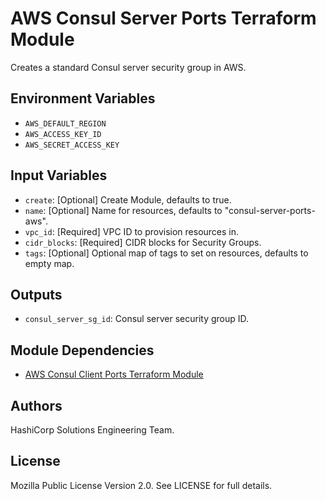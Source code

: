 # AWS Consul Server Ports Terraform Module

Creates a standard Consul server security group in AWS.

## Environment Variables

- `AWS_DEFAULT_REGION`
- `AWS_ACCESS_KEY_ID`
- `AWS_SECRET_ACCESS_KEY`

## Input Variables

- `create`: [Optional] Create Module, defaults to true.
- `name`: [Optional] Name for resources, defaults to "consul-server-ports-aws".
- `vpc_id`: [Required] VPC ID to provision resources in.
- `cidr_blocks`: [Required] CIDR blocks for Security Groups.
- `tags`: [Optional] Optional map of tags to set on resources, defaults to empty map.

## Outputs

- `consul_server_sg_id`: Consul server security group ID.

## Module Dependencies

- [AWS Consul Client Ports Terraform Module](https://github.com/hashicorp-modules/consul-client-ports-aws)

## Authors

HashiCorp Solutions Engineering Team.

## License

Mozilla Public License Version 2.0. See LICENSE for full details.
